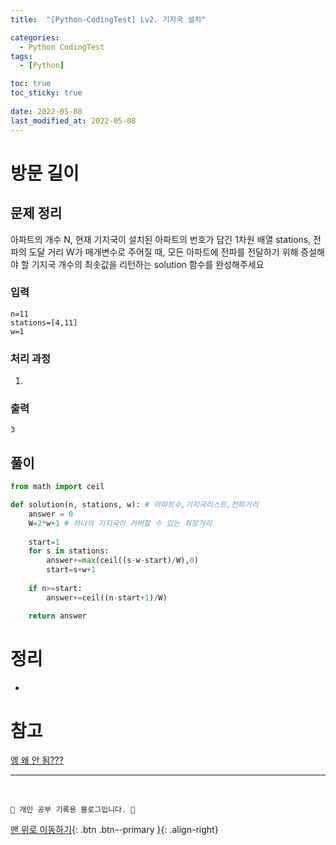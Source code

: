 ```yaml
---
title:  "[Python-CodingTest] Lv2. 기지국 설치"

categories:
  - Python CodingTest
tags:
  - [Python]

toc: true
toc_sticky: true
 
date: 2022-05-08
last_modified_at: 2022-05-08
---
```


# 방문 길이
## 문제 정리
아파트의 개수 N, 현재 기지국이 설치된 아파트의 번호가 담긴 1차원 배열 stations, 전파의 도달 거리 W가 매개변수로 주어질 때, 모든 아파트에 전파를 전달하기 위해 증설해야 할 기지국 개수의 최솟값을 리턴하는 solution 함수를 완성해주세요

### 입력
```
n=11
stations=[4,11]
w=1
```
### 처리 과정
1. 

### 출력
```
3
```
## 풀이 
```py   
from math import ceil

def solution(n, stations, w): # 아파트수,기지국리스트,전파거리
    answer = 0
    W=2*w+1 # 하나의 기지국이 커버할 수 있는 최장거리
    
    start=1
    for s in stations:
        answer+=max(ceil((s-w-start)/W),0)
        start=s+w+1
        
    if n>=start:
        answer+=ceil((n-start+1)/W)

    return answer
```
# 정리
- 
# 참고
[엥 왜 안 됨???](https://roomedia.tistory.com/entry/%ED%94%84%EB%A1%9C%EA%B7%B8%EB%9E%98%EB%A8%B8%EC%8A%A4-%EA%B8%B0%EC%A7%80%EA%B5%AD-%EC%84%A4%EC%B9%98-SummerWinter-Coding2018-%ED%8C%8C%EC%9D%B4%EC%8D%AC-Python)

***
<br>

    💛 개인 공부 기록용 블로그입니다. 👻

[맨 위로 이동하기](#){: .btn .btn--primary }{: .align-right}